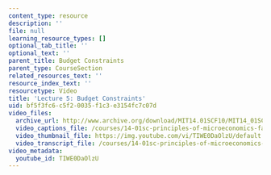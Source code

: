 ```yaml
---
content_type: resource
description: ''
file: null
learning_resource_types: []
optional_tab_title: ''
optional_text: ''
parent_title: Budget Constraints
parent_type: CourseSection
related_resources_text: ''
resource_index_text: ''
resourcetype: Video
title: 'Lecture 5: Budget Constraints'
uid: bf5f3fc6-c5f2-0035-f1c3-e3154fc7c07d
video_files:
  archive_url: http://www.archive.org/download/MIT14.01SCF10/MIT14_01SCF10_lec05_300k.mp4
  video_captions_file: /courses/14-01sc-principles-of-microeconomics-fall-2011/0c93c0140bdc5bb5a480125d9af80b06_TIWE0DaOlzU.vtt
  video_thumbnail_file: https://img.youtube.com/vi/TIWE0DaOlzU/default.jpg
  video_transcript_file: /courses/14-01sc-principles-of-microeconomics-fall-2011/857f022fb1baf4f84b0dda0432c5f6e4_TIWE0DaOlzU.pdf
video_metadata:
  youtube_id: TIWE0DaOlzU
---
```

